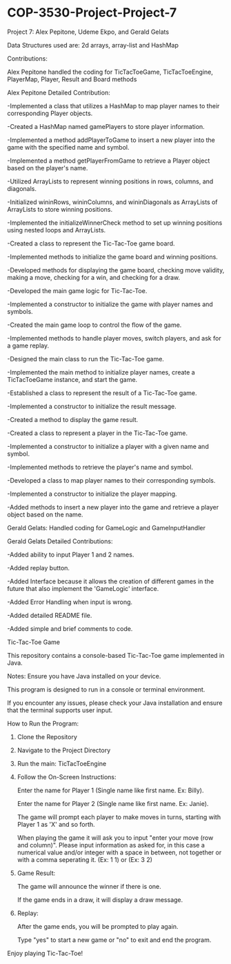 # COP-3530-Project-Project-7

Project 7: Alex Pepitone, Udeme Ekpo, and Gerald Gelats

Data Structures used are: 2d arrays, array-list and HashMap



Contributions: 

Alex Pepitone handled the coding for TicTacToeGame, TicTacToeEngine, PlayerMap, Player, Result and Board methods

Alex Pepitone Detailed Contribution:

-Implemented a class that utilizes a HashMap to map player names to their corresponding Player objects.

-Created a HashMap named gamePlayers to store player information.

-Implemented a method addPlayerToGame to insert a new player into the game with the specified name and symbol.

-Implemented a method getPlayerFromGame to retrieve a Player object based on the player's name.

-Utilized ArrayLists to represent winning positions in rows, columns, and diagonals.

-Initialized wininRows, wininColumns, and wininDiagonals as ArrayLists of ArrayLists to store winning positions.

-Implemented the initializeWinnerCheck method to set up winning positions using nested loops and ArrayLists.

-Created a class to represent the Tic-Tac-Toe game board.

-Implemented methods to initialize the game board and winning positions.

-Developed methods for displaying the game board, checking move validity, making a move, checking for a win, and checking for a draw.

-Developed the main game logic for Tic-Tac-Toe.

-Implemented a constructor to initialize the game with player names and symbols.

-Created the main game loop to control the flow of the game.

-Implemented methods to handle player moves, switch players, and ask for a game replay.

-Designed the main class to run the Tic-Tac-Toe game.

-Implemented the main method to initialize player names, create a TicTacToeGame instance, and start the game.

-Established a class to represent the result of a Tic-Tac-Toe game.

-Implemented a constructor to initialize the result message.

-Created a method to display the game result.

-Created a class to represent a player in the Tic-Tac-Toe game.

-Implemented a constructor to initialize a player with a given name and symbol.

-Implemented methods to retrieve the player's name and symbol.

-Developed a class to map player names to their corresponding symbols.

-Implemented a constructor to initialize the player mapping.

-Added methods to insert a new player into the game and retrieve a player object based on the name.



Gerald Gelats: Handled coding for GameLogic and GameInputHandler

Gerald Gelats Detailed Contributions:

-Added ability to input Player 1 and 2 names.

-Added replay button.

-Added Interface because it allows the creation of different games in the future that also implement the 'GameLogic' interface.

-Added Error Handling when input is wrong.

-Added detailed README file.

-Added simple and brief comments to code.




Tic-Tac-Toe Game

This repository contains a console-based Tic-Tac-Toe game implemented in Java.



Notes:
   Ensure you have Java installed on your device.
    
   This program is designed to run in a console or terminal environment.
    
   If you encounter any issues, please check your Java installation and ensure that the terminal supports user input.



How to Run the Program:

1. Clone the Repository

2. Navigate to the Project Directory

3. Run the main: TicTacToeEngine

4. Follow the On-Screen Instructions:
    
    Enter the name for Player 1 (Single name like first name. Ex: Billy).

    Enter the name for Player 2 (Single name like first name. Ex: Janie).
    
    The game will prompt each player to make moves in turns, starting with Player 1 as 'X' and so forth.

    When playing the game it will ask you to input "enter your move (row and column)". Please input information as asked for, in this case a numerical value and/or integer with a space in between, not together or with a comma seperating it. (Ex: 1 1) or (Ex: 3 2)

5. Game Result:

    The game will announce the winner if there is one.
    
    If the game ends in a draw, it will display a draw message.

6. Replay:

    After the game ends, you will be prompted to play again.
    
    Type "yes" to start a new game or "no" to exit and end the program.


Enjoy playing Tic-Tac-Toe!
